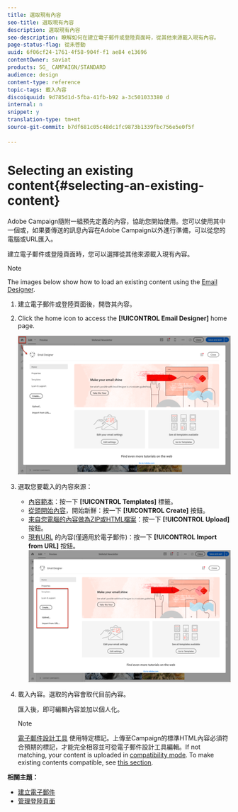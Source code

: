 ```yaml
---
title: 選取現有內容
seo-title: 選取現有內容
description: 選取現有內容
seo-description: 瞭解如何在建立電子郵件或登陸頁面時，從其他來源載入現有內容。
page-status-flag: 從未啓動
uuid: 6f06cf24-1761-4f58-904f-f1 ae84 e13696
contentOwner: saviat
products: SG_ CAMPAIGN/STANDARD
audience: design
content-type: reference
topic-tags: 載入內容
discoiquuid: 9d785d1d-5fba-41fb-b92 a-3c501033380 d
internal: n
snippet: y
translation-type: tm+mt
source-git-commit: b7df681c05c48dc1fc9873b1339fbc756e5e0f5f

---
```



# Selecting an existing content{#selecting-an-existing-content}

Adobe Campaign隨附一組預先定義的內容，協助您開始使用。您可以使用其中一個或，如果要傳送的訊息內容在Adobe Campaign以外進行準備，可以從您的電腦或URL匯入。

建立電子郵件或登陸頁面時，您可以選擇從其他來源載入現有內容。

>[!NOTE]
>
>The images below show how to load an existing content using the [Email Designer](../../designing/using/about-email-content-design.md#about-the-email-designer).

1. 建立電子郵件或登陸頁面後，開啓其內容。
1. Click the home icon to access the **[!UICONTROL Email Designer]** home page.

   ![](assets/des_loading_1.png)

1. 選取您要載入的內容來源：

   * [內容範本](../../start/using/about-templates.md#content-templates)：按一下 **[!UICONTROL Templates]** 標籤。
   * [從頭開始內容](../../designing/using/about-email-content-design.md#designing-an-email-content-from-scratch)，開始新鮮：按一下 **[!UICONTROL Create]** 按鈕。
   * [來自您電腦的內容做為ZIP或HTML檔案](../../designing/using/importing-content-from-a-file.md)：按一下 **[!UICONTROL Upload]** 按鈕。
   * [現有URL](../../designing/using/importing-content-from-a-url.md) 的內容(僅適用於電子郵件)：按一下 **[!UICONTROL Import from URL]** 按鈕。
   ![](assets/des_loading_2.png)

1. 載入內容。選取的內容會取代目前內容。

   匯入後，即可編輯內容並加以個人化。

   >[!NOTE]
   >
   >[電子郵件設計工具](../../designing/using/about-email-content-design.md#about-the-email-designer) 使用特定標記。上傳至Campaign的標準HTML內容必須符合預期的標記，才能完全相容並可從電子郵件設計工具編輯。If not matching, your content is uploaded in [compatibility mode](../../designing/using/about-email-content-design.md#email-designer-compatibility-mode). To make existing contents compatible, see [this section](../../designing/using/editing-existing-contents-with-the-email-designer.md).

**相關主題：**

* [建立電子郵件](../../channels/using/creating-an-email.md)
* [管理登陸頁面](../../channels/using/about-landing-pages.md)

